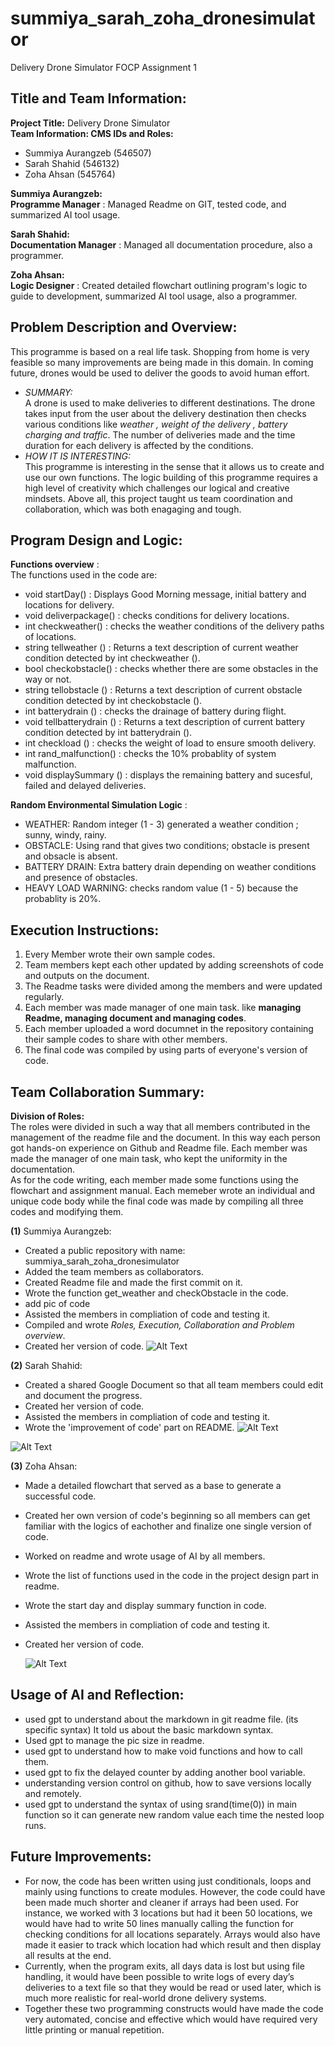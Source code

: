 # summiya_sarah_zoha_dronesimulator
Delivery Drone Simulator FOCP Assignment 1 

## Title and Team Information:
**Project Title:** Delivery Drone Simulator  
**Team Information: CMS IDs and Roles:**  
  - Summiya Aurangzeb (546507)  
  - Sarah Shahid (546132)  
  - Zoha Ahsan (545764)

  **Summiya Aurangzeb:**  
                  **Programme Manager** :  Managed Readme on GIT, tested code, and summarized AI tool usage.   
                   

  **Sarah Shahid:**  
                 **Documentation Manager** : Managed all documentation procedure, also a programmer.  

                 
  **Zoha Ahsan:**    
                  **Logic Designer** : Created detailed flowchart outlining program's logic to guide to development, summarized AI tool usage, also a programmer.  
                        
                      
## Problem Description and Overview:
This programme is based on a real life task. Shopping from home is very feasible so many improvements are being made in this domain.
In coming future, drones would be used to deliver the goods to avoid human effort.  
- *SUMMARY:*  
A drone is used to make deliveries to different destinations. The drone takes input from the user about the delivery destination then checks various conditions like *weather , weight of the delivery , battery charging and traffic*. The number of deliveries made and the time duration for each delivery is affected by the conditions.   
- *HOW IT IS INTERESTING:*  
This programme is interesting in the sense that it allows us to create and use our own functions. The logic building of this programme requires a high level of creativity which challenges our logical and creative mindsets. Above all, this project taught us team coordination and collaboration, which was both enagaging and tough.   

## Program Design and Logic:  
**Functions overview** :  
The functions used in the code are:
- void startDay() : Displays Good Morning message, initial battery and locations for delivery.
- void deliverpackage() : checks conditions for delivery locations.
- int checkweather() : checks the weather conditions of the delivery paths of locations.
- string tellweather () : Returns a text description of current weather condition detected by int checkweather ().
- bool checkobstacle() : checks whether there are some obstacles in the way or not.
- string tellobstacle () : Returns a text description of current obstacle condition detected by int checkobstacle ().
- int batterydrain () : checks the drainage of battery during flight.
- void tellbatterydrain () : Returns a text description of current battery condition detected by int batterydrain ().
- int checkload () : checks the weight of load to ensure smooth delivery.
- int rand_malfunction() : checks the 10% probablity of system malfunction.
- void displaySummary () : displays the remaining battery and sucesful, failed and delayed deliveries.

**Random Environmental Simulation Logic** :
- WEATHER: Random integer (1 - 3) generated a weather condition ; sunny, windy, rainy.
- OBSTACLE: Using rand that gives two conditions; obstacle is present and obsacle is absent.
- BATTERY DRAIN: Extra battery drain depending on weather conditions and presence of obstacles. 
- HEAVY LOAD WARNING: checks random value (1 - 5) because the probablity is 20%.
## Execution Instructions:  
1) Every Member wrote their own sample codes.
2) Team members kept each other updated by adding screenshots of code and outputs on the document.
3) The Readme tasks were divided among the members and were updated regularly.
4) Each member was made manager of one main task. like **managing Readme, managing document and managing codes**.
5) Each member uploaded a word documnet in the repository containing their sample codes to share with other members.
6) The final code was compiled by using parts of everyone's version of code.

## Team Collaboration Summary:  
**Division of Roles:**  
The roles were divided in such a way that all members contributed in the management of the readme file and the document. In this way each person got hands-on experience on Github and Readme file. Each member was made the manager of one main task, who kept the uniformity in the documentation.  
As for the code writing, each member made some functions using the flowchart and assignment manual. Each memeber wrote an individual and unique code body while the final code was made by compiling all three codes and modifying them.  

**(1)** Summiya Aurangzeb:  
- Created a public repository with name: summiya_sarah_zoha_dronesimulator
- Added the team members as collaborators.
- Created Readme file and made the first commit on it.
- Wrote the function get_weather and checkObstacle in the code.
- add pic of code
- Assisted the members in compliation of code and testing it.
- Compiled and wrote *Roles, Execution, Collaboration and Problem overview*.
- Created her version of code.
 ![Alt Text](https://github.com/summiyabese25seecs/summiya_sarah_zoha_dronesimulator/blob/main/Screenshot%202025-10-24%20011020.png?raw=true)
 
  
**(2)** Sarah Shahid:  
- Created a shared Google Document so that all team members could edit and document the progress.
- Created her version of code.
- Assisted the members in compliation of code and testing it.
- Wrote the 'improvement of code' part on README.
   ![Alt Text](https://raw.githubusercontent.com/summiyabese25seecs/summiya_sarah_zoha_dronesimulator/83518ced18da51cccb5de0c0ad37048b13b293b1/Screenshot%202025-10-24%20011312.png)
  
 ![Alt Text](https://raw.githubusercontent.com/summiyabese25seecs/summiya_sarah_zoha_dronesimulator/83518ced18da51cccb5de0c0ad37048b13b293b1/Screenshot%202025-10-24%20011239.png) 

**(3)** Zoha Ahsan:  
- Made a detailed flowchart that served as a base to generate a successful code.
- Created her own version of code's beginning so all members can get familiar with the logics of eachother and finalize one single version of code.
- Worked on readme and wrote usage of AI by all members.
- Wrote the list of functions used in the code in the project design part in readme.
- Wrote the start day and display summary function in code.
- Assisted the members in compliation of code and testing it.
- Created her version of code.

  ![Alt Text](https://raw.githubusercontent.com/summiyabese25seecs/summiya_sarah_zoha_dronesimulator/83518ced18da51cccb5de0c0ad37048b13b293b1/Screenshot%202025-10-24%20011213.png)

## Usage of AI and Reflection:
- used gpt to understand about the markdown in git readme file. (its specific syntax) It told us about the basic  markdown syntax.
- Used gpt to manage the pic size in readme.
- used gpt to understand how to make void functions and how to call them.
- used gpt to fix the delayed counter by adding another bool variable.
- understanding version control on github, how to save versions locally and remotely.
- used gpt to understand the syntax of using srand(time(0)) in main function so it can generate new random value each time the nested loop runs.

## Future Improvements:  
 - For now, the code has been written using just conditionals, loops and mainly using functions to create modules. However, the code could have been made much shorter and cleaner if arrays had been used. For instance, we worked with 3 locations but had it been 50 locations, we would have had to write 50 lines manually calling the function for checking conditions for all locations separately. Arrays would also have made it easier to track which location had which result and then display all results at the end.
 - Currently, when the program exits, all days data is lost but using file handling, it would have been possible to write logs of every day’s deliveries to a text file so that they would be read or used later, which is much more realistic for real-world drone delivery systems.
 - Together these two programming constructs would have made the code very automated, concise and effective which would have required very little printing or manual repetition.





                         
                    
                  





